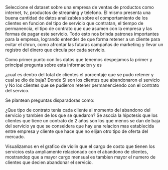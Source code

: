 Seleccione el dataset sobre una empresa de ventas de productos como internet, tv, productos de streaming y telefono. El mismo presenta una buena cantidad de datos analizables sobre el comportamiento de los clientes en funcion del tipo de servicio que contratan, el tiempo de permanencia, el tipo de contrato que que asumen con la empresa y las formas de pagar este servicio. Todo esto nos brinda patrones importantes para la empresa, logrando entender de que forma retener a un cliente para evitar el chrun, como afrontar las futuras campañas de marketing y llevar un registro del dinero que circula por cada servicio.


Como primer punto con los datos que tenemos despejamos la primer y principal pregunta sobre esta informacion y es 

¿cual es dentro del total de clientes el porcentaje que se pudo retener y cual se dio de baja? Donde Si son los clientes que abandonaron el servicio y No los clientes que se pudieron retener permanenciendo con el contrato del servico. 


Se plantean preguntas disparadoras como: 

¿Que tipo de contrato tenia cada cliente al momento del abandono del servicio y tambien de los que se quedaron? Se asocia la hipotesis que los clientes que tiene un contrato de 2 años son los que menos se dan de baja del servicio ya que se conseidera que hay una relacion mas establecida entre empresa y cliente que hace que no elijan otro tipo de oferta del mercado. 

Visualizamos en el grafico de violin que el cargo de costo que tienen los servicios esta ampliamente relacionado con el abandono de clientes, mostrandop que a mayor cargo mensual es tambien mayor el numero de clientes que decien abandonar el servicio.

